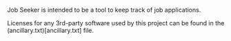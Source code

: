 Job Seeker is intended to be a tool to keep track of job applications.

Licenses for any 3rd-party software used by this project can be found in the (ancillary.txt)[ancillary.txt] file.
